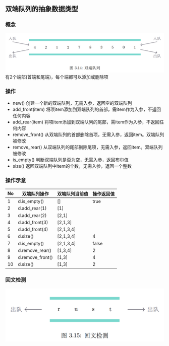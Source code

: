 ## 双端队列的抽象数据类型

### 概念
![双端队列](../../../assets/deque.png)
有2个端部(首端和尾端)，每个端都可以添加或删除项

### 操作
- new() 创建一个新的双端队列，无需入参，返回空的双端队列
- add_front(item) 将项item添加到双端队列的首部，需item作为入参，不返回任何内容
- add_rear(item) 将项item添加到双端队列的尾部，需item作为入参，不返回任何内容
- remove_front() 从双端队列的首部删除首项，无需入参，返回item。双端队列被修改
- remove_rear() 从双端队列的尾部删除尾项，无需入参，返回item。双端队列被修改
- is_empty() 判断双端队列是否为空，无需入参，返回布尔值
- size() 返回双端队列中item的个数，无需入参，返回一个整数

### 操作示意
| No | 双端队列操作           | 双端队列当前值   | 操作返回值 |
|----|------------------|-----------|-------|
| 1  | d.is_empty()     | []        | true  |
| 2  | d.add_rear(1)    | [1]       |       |
| 3  | d.add_rear(2)    | [2,1]     |       |
| 4  | d.add_front(3)   | [2,1,3]   |       |
| 5  | d.add_front(4)   | [2,1,3,4] |       |
| 6  | d.size()         | [2,1,3,4] | 4     |
| 7  | d.is_empty()     | [2,1,3,4] | false |
| 8  | d.remove_rear()  | [1,3,4]   | 2     |
| 9  | d.remove_front() | [1,3]     | 4     |
| 10 | d.size()         | [1,3]     | 2     |

### 回文检测
![回文匹配](../../../assets/palindrome_matching.png)